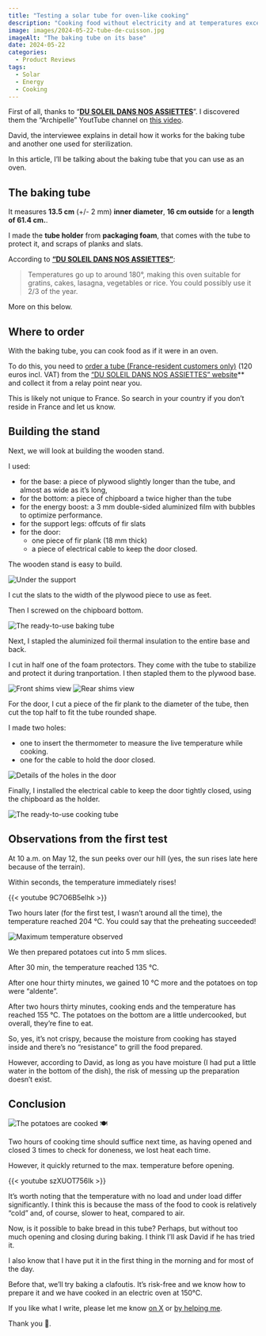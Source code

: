 ```yaml
---
title: "Testing a solar tube for oven-like cooking"
description: "Cooking food without electricity and at temperatures exceeding 150°c? It's possible! Here's how."
image: images/2024-05-22-tube-de-cuisson.jpg
imageAlt: "The baking tube on its base"
date: 2024-05-22
categories:
  - Product Reviews
tags:
  - Solar
  - Energy
  - Cooking
---
```


First of all, thanks to “**[DU SOLEIL DANS NOS ASSIETTES](https://www.dusoleildansnosassiettes.com/content/22-tubes-solaires)**”. I discovered them the “Archipelle” YoutTube channel on [this video](https://www.youtube.com/watch?v=fAYNytaWxBg&t=1698s).

David, the interviewee explains in detail how it works for the baking tube and another one used for sterilization.

In this article, I’ll be talking about the baking tube that you can use as an oven.

## The baking tube

It measures **13.5 cm** (+/- 2 mm) **inner diameter**, **16 cm outside** for a **length of 61.4 cm.**.

I made the **tube holder** from **packaging foam**, that comes with the tube to protect it, and scraps of planks and slats.

According to [**“DU SOLEIL DANS NOS ASSIETTES”**](https://www.dusoleildansnosassiettes.com/content/22-tubes-solaires):

> Temperatures go up to around 180°, making this oven suitable for gratins, cakes, lasagna, vegetables or rice. You could possibly use it 2/3 of the year.

More on this below.

## Where to order

With the baking tube, you can cook food as if it were in an oven.

To do this, you need to [order a tube (France-resident customers only)](https://www.dusoleildansnosassiettes.com/boutique/21-tube-de-sterilisation-solaire.html) (120 euros incl. VAT) from the [“DU SOLEIL DANS NOS ASSIETTES” website](https://www.dusoleildansnosassiettes.com/content/22-tubes-solaires)\*\* and collect it from a relay point near you.

This is likely not unique to France. So search in your country if you don’t reside in France and let us know.

## Building the stand

Next, we will look at building the wooden stand.

I used:

- for the base: a piece of plywood slightly longer than the tube, and almost as wide as it’s long,
- for the bottom: a piece of chipboard a twice higher than the tube
- for the energy boost: a 3 mm double-sided aluminized film with bubbles to optimize performance.
- for the support legs: offcuts of fir slats
- for the door:
  - one piece of fir plank (18 mm thick)
  - a piece of electrical cable to keep the door closed.

The wooden stand is easy to build.

![Under the support](images/sous-le-support.jpg)

I cut the slats to the width of the plywood piece to use as feet.

Then I screwed on the chipboard bottom.

![The ready-to-use baking tube](images/tube-de-cuisson-1.jpg)

Next, I stapled the aluminized foil thermal insulation to the entire base and back.

I cut in half one of the foam protectors. They come with the tube to stabilize and protect it during tranportation. I then stapled them to the plywood base.

![Front shims view](images/front-tube-shims.jpg)
![Rear shims view](images/cales-du-tube-arriere.jpg)

For the door, I cut a piece of the fir plank to the diameter of the tube, then cut the top half to fit the tube rounded shape.

I made two holes:

- one to insert the thermometer to measure the live temperature while cooking.
- one for the cable to hold the door closed.

![Details of the holes in the door](images/details-of-the-holes-in-the-door.jpg)

Finally, I installed the electrical cable to keep the door tightly closed, using the chipboard as the holder.

![The ready-to-use cooking tube](images/tube-de-cuisson-3.jpg)

## Observations from the first test

At 10 a.m. on May 12, the sun peeks over our hill (yes, the sun rises late here because of the terrain).

Within seconds, the temperature immediately rises!

{{< youtube 9C7O6B5elhk >}}

Two hours later (for the first test, I wasn’t around all the time), the temperature reached 204 °C. You could say that the preheating succeeded!

![Maximum temperature observed](images/thermometre-a-204-c.jpg)

We then prepared potatoes cut into 5 mm slices.

After 30 min, the temperature reached 135 °C.

After one hour thirty minutes, we gained 10 °C more and the potatoes on top were “aldente”.

After two hours thirty minutes, cooking ends and the temperature has reached 155 °C. The potatoes on the bottom are a little undercooked, but overall, they’re fine to eat.

So, yes, it’s not crispy, because the moisture from cooking has stayed inside and there’s no “resistance” to grill the food prepared.

However, according to David, as long as you have moisture (I had put a little water in the bottom of the dish), the risk of messing up the preparation doesn’t exist.

## Conclusion

![The potatoes are cooked 🍽️](images/pommes-de-terre-cuites.jpg)

Two hours of cooking time should suffice next time, as having opened and closed 3 times to check for doneness, we lost heat each time.

However, it quickly returned to the max. temperature before opening.

{{< youtube szXUOT756lk >}}

It’s worth noting that the temperature with no load and under load differ significantly. I think this is because the mass of the food to cook is relatively “cold” and, of course, slower to heat, compared to air.

Now, is it possible to bake bread in this tube? Perhaps, but without too much opening and closing during baking. I think I’ll ask David if he has tried it.

I also know that I have put it in the first thing in the morning and for most of the day.

Before that, we’ll try baking a clafoutis. It’s risk-free and we know how to prepare it and we have cooked in an electric oven at 150°C.

If you like what I write, please let me know [on X](http://www.twitter.com/share) or [by helping me](.../.../../page/sponsor-me/index.md).

Thank you 👏.
